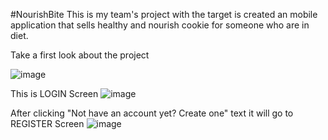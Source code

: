 #NourishBite
This is my team's project with the target is created an mobile application that sells healthy and nourish cookie for someone who are in diet.

Take a first look about the project 

![image](https://github.com/Quang-Thang/NourishBite/assets/84893287/91c50fc4-195d-4d10-b190-6cfd0b46de3d)



This is LOGIN Screen
![image](https://github.com/Quang-Thang/NourishBite/assets/84893287/1bc7b5fc-bc52-4c71-9dc7-4e202beb4a51)




After clicking "Not have an account yet? Create one" text it will go to REGISTER Screen
![image](https://github.com/Quang-Thang/NourishBite/assets/84893287/716db63f-ff7b-4282-a186-3b917912c4d8)

